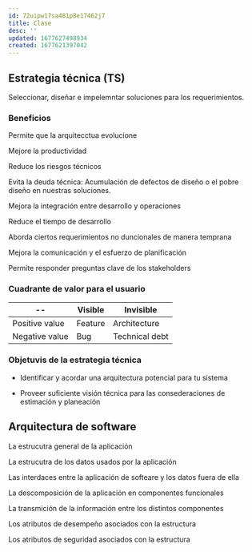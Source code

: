 ```yaml
---
id: 72uipw17sa481p8e17462j7
title: Clase
desc: ''
updated: 1677627498934
created: 1677621397042
---
```

## Estrategia técnica (TS)
Seleccionar, diseñar e impelemntar soluciones para los requerimientos.

### Beneficios
Permite que la arquitecctua evolucione

Mejore la productividad

Reduce los riesgos técnicos

Evita la deuda técnica: Acumulación de defectos de diseño o el pobre diseño en nuestras soluciones.

Mejora la integración entre desarrollo y operaciones

Reduce el tiempo de desarrollo

Aborda ciertos requerimientos no duncionales de  manera temprana

Mejora la comunicación y el esfuerzo de planificación

Permite responder preguntas clave de los stakeholders

### Cuadrante de valor para el usuario

--| Visible | Invisible
----|----|----
Positive value| Feature | Architecture
Negative value | Bug | Technical debt

### Objetuvis de la estrategia técnica
* Identificar y acordar una arquitectura potencial para tu sistema

* Proveer suficiente visión técnica para las consederaciones de estimación y planeación

## Arquitectura de software
La estrucutra general de la aplicación 

La estrucutra de los datos usados por la aplicación

Las interdaces entre la aplicación de softeare y los datos fuera de ella

La descomposición de la aplicación en componentes funcionales

La transmición de la información entre los distintos componentes

Los atributos de desempeño asociados con la estructura

Los atributos de seguridad asociados con la estructura